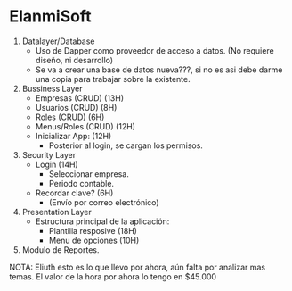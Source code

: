 # ElanmiSoft

1. Datalayer/Database
   - Uso de Dapper como proveedor de acceso a datos. (No requiere diseño, ni desarrollo)
   - Se va a crear una base de datos nueva???, si no es asi debe darme una copia para trabajar sobre la existente.
2. Bussiness Layer
   - Empresas     (CRUD)   (13H)
   - Usuarios     (CRUD)   (8H)
   - Roles        (CRUD)   (6H)
   - Menus/Roles  (CRUD)   (12H)
   - Inicializar App:      (12H)
     - Posterior al login, se cargan los permisos.
3. Security Layer
   - Login                 (14H)
     - Seleccionar empresa.
     - Periodo contable.
   - Recordar clave?       (6H)
     - (Envío por correo electrónico)
4. Presentation Layer
   - Estructura principal de la aplicación:
      - Plantilla resposive   (18H)
      - Menu de opciones      (10H)
5. Modulo de Reportes.


NOTA: Eliuth esto es lo que llevo por ahora, aún falta por analizar mas temas.
El valor de la hora por ahora lo tengo en $45.000
